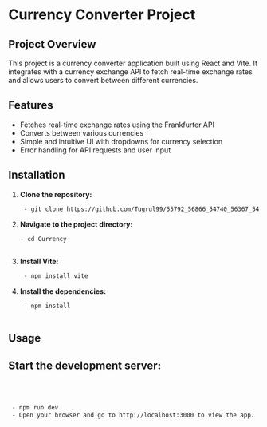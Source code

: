 # Currency Converter Project

## Project Overview

This project is a currency converter application built using React and Vite. It integrates with a currency exchange API to fetch real-time exchange rates and allows users to convert between different currencies.

## Features

- Fetches real-time exchange rates using the Frankfurter API
- Converts between various currencies
- Simple and intuitive UI with dropdowns for currency selection
- Error handling for API requests and user input

## Installation

1. **Clone the repository:**
   ```bash 
    - git clone https://github.com/Tugrul99/55792_56866_54740_56367_54743.git
2. **Navigate to the project directory:**
   ```bash
   - cd Currency
  
3. **Install Vite:**
   ```bash
    - npm install vite
4. **Install the dependencies:**
   ```bash
    - npm install
  
 ## Usage
  ## Start the development server: 
<br>
<br>

   ```bash
    - npm run dev
    - Open your browser and go to http://localhost:3000 to view the app.
